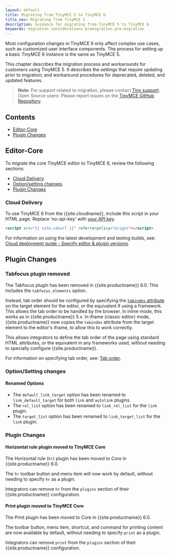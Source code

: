```yaml
---
layout: default
title: Migrating from TinyMCE 5 to TinyMCE 6.
title_nav: Migrating from TinyMCE 5
description: Guidance for migrating from TinyMCE 5 to TinyMCE 6.
keywords: migration considerations premigration pre-migration
---
```


Most configuration changes in TinyMCE 6 only affect complex use cases, such as customized user interface components. The process for setting up a basic TinyMCE 6 instance is the same as TinyMCE 5.

This chapter describes the migration process and workarounds for customers using TinyMCE 5. It describes the settings that require updating prior to migration; and workaround procedures for deprecated, deleted, and updated features.

> **Note**: For support related to migration, please contact [Tiny support](https://support.tiny.cloud/hc/en-us/requests/new). Open Source users: Please report issues on the [TinyMCE GitHub Repository](https://github.com/tinymce/tinymce/).

## Contents

* [Editor-Core](#editor-core)
* [Plugin Changes](#pluginchanges)

## Editor-Core

To migrate the core TinyMCE editor to TinyMCE 6, review the following sections:

* [Cloud Delivery](#clouddelivery).
* [Option/setting changes](#optionsettingchanges).
* [Plugin Changes](#pluginchanges)

### Cloud Delivery

To use TinyMCE 6 from the {{site.cloudname}}, include this script in your HTML page. Replace 'no-api-key' with [your API key]({{site.accountsignup}}).

```html
<script src="{{ site.cdnurl }}" referrerpolicy="origin"></script>
```

For information on using the latest development and testing builds, see: [Cloud deployment guide - Specify editor & plugin versions]({{site.baseurl}}/cloud-deployment-guide/editor-plugin-version/).

## Plugin Changes

### Tabfocus plugin removed

The Tabfocus plugin has been removed in {{site.productname}} 6.0. This includes the `tabfocus_elements` option.

Instead, tab order should be configured by specifying the [`tabindex` attribute](https://developer.mozilla.org/en-US/docs/Web/HTML/Global_attributes/tabindex) on the target element for the editor, or the equivalent if using a framework. This allows the tab order to be handled by the browser. In inline mode, this works as in {{site.productname}} 5.x. In iframe (classic editor) mode, {{site.productname}} now copies the `tabindex` attribute from the target element to the editor's iframe, to allow this to work correctly.

This allows integrators to define the tab order of the page using standard HTML attributes, or the equivalent in any frameworks used, without needing to specially configure {{site.productname}}. 

For information on specifying tab order, see: [Tab order]({{site.baseurl}}/configure/accessibility#taborder).
### Option/Setting changes

#### Renamed Options

* The `default_link_target` option has been renamed to `link_default_target` for both `link` and `autolink` plugins.
* The `rel_list` option has been renamed to `link_rel_list` for the `link` plugin.
* The `target_list` option has been renamed to `link_target_list` for the `link` plugin.

### Plugin Changes

#### Horizontal rule plugin moved to TinyMCE Core

The Horizontal rule (`hr`) plugin has been moved to Core in {{site.productname}} 6.0.

The `hr` toolbar button and menu item will now work by default, without needing to specify `hr` as a plugin.

Integrators can remove `hr` from the `plugins` section of their {{site.productname}} configuration.

#### Print plugin moved to TinyMCE Core

The Print plugin has been moved to Core in {{site.productname}} 6.0.

The toolbar button, menu item, shortcut, and command for printing content are now available by default, without needing to specify `print` as a plugin.

Integrators can remove `print` from the `plugins` section of their {{site.productname}} configuration.
